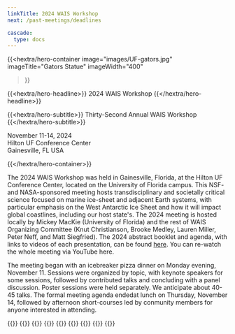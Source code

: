 ```yaml
---
linkTitle: 2024 WAIS Workshop
next: /past-meetings/deadlines

cascade:
  type: docs
---
```


<div class="hx:mt-6 hx:mb-6"></div>

{{<hextra/hero-container
    image="images/UF-gators.jpg"
    imageTitle="Gators Statue"
    imageWidth="400"
>}}


{{<hextra/hero-headline>}}
  2024 WAIS Workshop
{{</hextra/hero-headline>}}


{{<hextra/hero-subtitle>}}
  Thirty-Second Annual WAIS Workshop
{{</hextra/hero-subtitle>}}

<div class="hx:mt-6 hx:mb-3">

November 11-14, 2024<br>
Hilton UF Conference Center<br>
Gainesville, FL USA<br>

</div>

{{</hextra/hero-container>}}

The 2024 WAIS Workshop was held in Gainesville, Florida, at the Hilton UF Conference Center, located on the University of Florida campus. This NSF- and NASA-sponsored meeting hosts transdisciplinary and societally critical science focused on marine ice-sheet and adjacent Earth systems, with particular emphasis on the West Antarctic Ice Sheet and how it will impact global coastlines, including our host state's. The 2024 meeting is hosted locally by Mickey MacKie (University of Florida) and the rest of WAIS Organizing Committee (Knut Christianson, Brooke Medley, Lauren Miller, Peter Neff, and Matt Siegfried). The 2024 abstract booklet and agenda, with links to videos of each presentation, can be found [here](/agendas/wais2024booklet.pdf). You can re-watch the whole meeting via YouTube here. 

The meeting began with an icebreaker pizza dinner on Monday evening, November 11. Sessions were organized by topic, with keynote speakers for some sessions, followed by contributed talks and concluding with a panel discussion. Poster sessions were held separately. We anticipate about 40-45 talks. The formal meeting agenda endedat lunch on Thursday, November 14, followed by afternoon short-courses led by conmunity members for anyone interested in attending. 

{{<cards>}}
    {{<card link="deadlines" title="Deadlines" subtitle="See important dealines">}}
    {{<card link="registration" title="Registration" subtitle="See the registration information">}}
    {{<card link="abstract" title="Abstracts" subtitle="Abstract submission infprmation">}}
    {{<card link="travel-support" title="Early-Career Travel Support" subtitle="Information about travel support for early career researched (<5 years since PhD)">}}
    {{<card link="agenda" title="Agenda" subtitle="Preliminary information about the workshop agenda">}}
    {{<card link="travel-transportation" title="Travel & Transportation" subtitle="Some extra information to help with travel and transportation">}}
    {{<card link="presentation-guidelines" title="Presentation Guidelines" subtitle="Initial guidelines for oral and poster presentations">}}
{{</cards>}}

